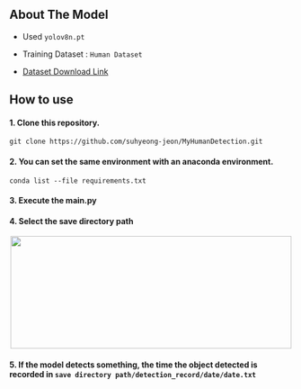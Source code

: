 ## About The Model

* Used `yolov8n.pt`
* Training Dataset : `Human Dataset`

* [Dataset Download Link](https://www.kaggle.com/datasets/fareselmenshawii/human-dataset)

## How to use

#### 1. Clone this repository.
    git clone https://github.com/suhyeong-jeon/MyHumanDetection.git

#### 2. You can set the same environment with an anaconda environment.
    conda list --file requirements.txt

#### 3. Execute the main.py

#### 4. Select the save directory path
<p align="center"><img src="https://github.com/suhyeong-jeon/MyHumanDetection/assets/70623959/65312ce8-336c-4881-8ad1-75fb63738b15" width="500px" height="200px"></p>

#### 5. If the model detects something, the time the object detected is recorded in `save directory path/detection_record/date/date.txt`
